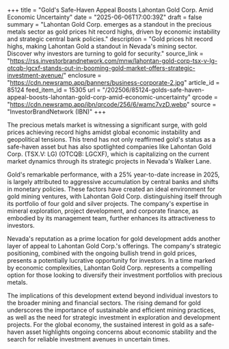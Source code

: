 +++
title = "Gold's Safe-Haven Appeal Boosts Lahontan Gold Corp. Amid Economic Uncertainty"
date = "2025-06-06T17:00:39Z"
draft = false
summary = "Lahontan Gold Corp. emerges as a standout in the precious metals sector as gold prices hit record highs, driven by economic instability and strategic central bank policies."
description = "Gold prices hit record highs, making Lahontan Gold a standout in Nevada's mining sector. Discover why investors are turning to gold for security."
source_link = "https://rss.investorbrandnetwork.com/mnw/lahontan-gold-corp-tsx-v-lg-otcqb-lgcxf-stands-out-in-booming-gold-market-offers-strategic-investment-avenue/"
enclosure = "https://cdn.newsramp.app/banners/business-corporate-2.jpg"
article_id = 85124
feed_item_id = 15305
url = "/202506/85124-golds-safe-haven-appeal-boosts-lahontan-gold-corp-amid-economic-uncertainty"
qrcode = "https://cdn.newsramp.app/ibn/qrcode/256/6/wamc7vzD.webp"
source = "InvestorBrandNetwork (IBN)"
+++

<p>The precious metals market is witnessing a significant surge, with gold prices achieving record highs amidst global economic instability and geopolitical tensions. This trend has not only reaffirmed gold's status as a safe-haven asset but has also spotlighted companies like Lahontan Gold Corp. (TSX.V: LG) (OTCQB: LGCXF), which is capitalizing on the current market dynamics through its strategic projects in Nevada's Walker Lane.</p><p>Gold's remarkable performance, with a 25% year-to-date increase in 2025, is largely attributed to aggressive accumulation by central banks and shifts in monetary policies. These factors have created an ideal environment for gold mining ventures, with Lahontan Gold Corp. distinguishing itself through its portfolio of four gold and silver projects. The company's expertise in mineral exploration, project development, and corporate finance, as embodied by its management team, further enhances its attractiveness to investors.</p><p>Nevada's reputation as a prime location for gold development adds another layer of appeal to Lahontan Gold Corp.'s offerings. The company's strategic positioning, combined with the ongoing bullish trend in gold prices, presents a potentially lucrative opportunity for investors. In a time marked by economic complexities, Lahontan Gold Corp. represents a compelling option for those looking to diversify their investment portfolios with precious metals.</p><p>The implications of this development extend beyond individual investors to the broader mining and financial sectors. The rising demand for gold underscores the importance of sustainable and efficient mining practices, as well as the need for strategic investment in exploration and development projects. For the global economy, the sustained interest in gold as a safe-haven asset highlights ongoing concerns about economic stability and the search for reliable investment avenues in uncertain times.</p>